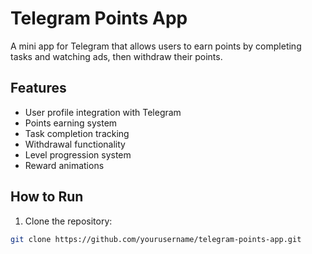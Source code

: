 # Telegram Points App

A mini app for Telegram that allows users to earn points by completing tasks and watching ads, then withdraw their points.

## Features
- User profile integration with Telegram
- Points earning system
- Task completion tracking
- Withdrawal functionality
- Level progression system
- Reward animations

## How to Run
1. Clone the repository:
```bash
git clone https://github.com/yourusername/telegram-points-app.git
